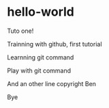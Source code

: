 # hello-world
Tuto one!

Trainning with github, first tutorial

Learnning git command

Play with git command

And an other line
copyright Ben

Bye
